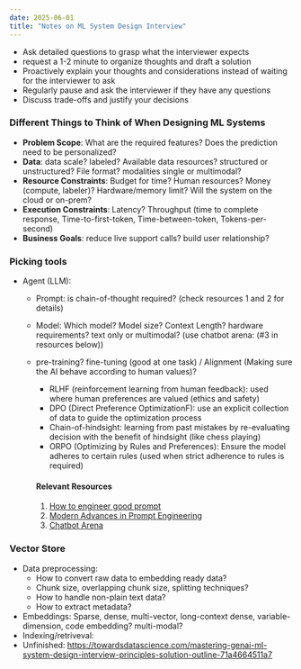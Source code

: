 ```yaml
---
date: 2025-06-01
title: "Notes on ML System Design Interview"
---
```


- Ask detailed questions to grasp what the interviewer expects
- request a 1-2 minute to organize thoughts and draft a solution
- Proactively explain your thoughts and considerations instead of waiting for the interviewer to ask
- Regularly pause and ask the interviewer if they have any questions
- Discuss trade-offs and justify your decisions

### Different Things to Think of When Designing ML Systems
- **Problem Scope**: What are the required features? Does the prediction need to be personalized?
- **Data**: data scale? labeled? Available data resources? structured or unstructured? File format? modalities single or multimodal?
- **Resource Constraints**: Budget for time? Human resources? Money (compute, labeler)? Hardware/memory limit? Will the system on the cloud or on-prem?
- **Execution Constraints**: Latency? Throughput (time to complete response, Time-to-first-token, Time-between-token, Tokens-per-second)
- **Business Goals**: reduce live support calls? build user relationship?

### Picking tools
- Agent (LLM): 
  - Prompt: is chain-of-thought required? (check resources 1 and 2 for details)
  - Model: Which model? Model size? Context Length? hardware requirements? text only or multimodal? (use chatbot arena: (#3 in resources below))
  - pre-training? fine-tuning (good at one task) / Alignment (Making sure the AI behave according to human values)? 
    - RLHF (reinforcement learning from human feedback): used where human preferences are valued (ethics and safety)
    - DPO (Direct Preference OptimizationF): use an explicit collection of data to guide the optimization process
    - Chain-of-hindsight: learning from past mistakes by re-evaluating decision with the benefit of hindsight (like chess playing)
    - ORPO (Optimizing by Rules and Preferences): Ensure the model adheres to certain rules (used when strict adherence to rules is required)

    #### Relevant Resources
    1. [How to engineer good prompt](https://github.com/dair-ai/Prompt-Engineering-Guide)
    2. [Modern Advances in Prompt Engineering](https://cameronrwolfe.substack.com/p/modern-advances-in-prompt-engineering)
    3. [Chatbot Arena](https://chat.lmsys.org/?leaderboard=)

### Vector Store
- Data preprocessing:
  - How to convert raw data to embedding ready data?
  - Chunk size, overlapping chunk size, splitting techniques?
  - How to handle non-plain text data?
  - How to extract metadata?
- Embeddings: Sparse, dense, multi-vector, long-context dense, variable-dimension, code embedding? multi-modal?
- Indexing/retriveval: 
- Unfinished: https://towardsdatascience.com/mastering-genai-ml-system-design-interview-principles-solution-outline-71a4664511a7